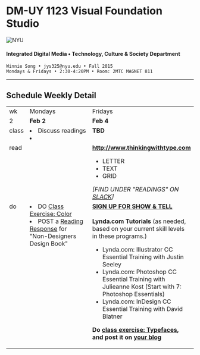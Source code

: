 # DM-UY 1123 Visual Foundation Studio

![NYU](http://ws2.polishedsolid.com/de/nyu_soe_logo.png)
#### Integrated Digital Media • Technology, Culture &amp; Society Department

    Winnie Song • jys325@nyu.edu • Fall 2015 
    Mondays & Fridays • 2:30-4:20PM • Room: 2MTC MAGNET 811

---

## Schedule Weekly Detail

<table>
<tr>
<td>wk</td>
<td>Mondays</td>
<td>Fridays</td>
</tr>
<!-- dates -->
<tr>
  <td valign="top">2</td>
  <td valign="top"><strong>Feb 2</strong></td>
  <td valign="top"><strong>Feb 4</strong></td>
</tr>
<!-- class -->
<tr>
  <td valign="top">class</td>
  <td valign="top" width="48%">
  <li> Discuss readings
  <li> 
  </td>
  <td valign="top" width="48%"><strong>TBD</strong>
  </td>
</tr>

<!-- homework -->
<tr>
  <td valign="top">read</td>
  <td>
  </td>
  
  <td valign="top"><strong><a href="http://www.thinkingwithtype.com" target="_blank">http://www.thinkingwithtype.com</a></strong>
    <ul> 
    <li>LETTER
    <LI>TEXT
    <LI>GRID
    </UL>
    <I>[FIND UNDER "READINGS" ON <a href="vfs16c.slack.com">SLACK</a>]</I></td>
</tr>

<!-- do -->
<tr>
  <td valign="top">do</td>
  <td valign="top">
    <li>DO <a href="../class_exercises/dm1123_class_exercise_color.md">Class Exercise: Color</a></li>
  <li> POST a <a href="..projects/dm1123_vfs_reading_responses.md">Reading Response</a> for "Non-Designers Design Book"
  </td>
  <td valign="top"><strong>
  <strong><a href="../signups.md">SIGN UP FOR SHOW & TELL</a></strong>
  <br><Br>
  Lynda.com Tutorials</strong> (as needed, based on your current skill levels in these programs.)
  <ul>
  <li>Lynda.com: Illustrator CC Essential Training with Justin Seeley</li>
  <li>Lynda.com: Photoshop CC Essential Training with Julieanne Kost (Start with 7: Photoshop Essentials)</li>
  <li>Lynda.com: InDesign CC Essential Training with David Blatner</li>
  </ul>
  <p><strong>Do <a href="../class_exercises/dm1123_class_exercise_typefaces.md" target="_blank">class exercise: Typefaces</a>, and post it on <a href="../projects/dm1123_vfs_blog.md">your blog</a></strong></p></td>

</tr>
</table>









